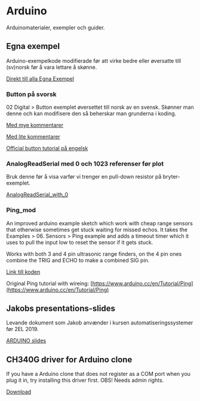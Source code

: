 # Arduino
Arduinomaterialer, exempler och guider.

## Egna exempel

Arduino-exempelkode modifierade før att virke bedre eller øversatte till (sv)norsk før å vara lettare å skønne.

[Direkt till alla Egna Exempel](Egna%20exempel/)

### Button på svorsk

02 Digital > Button exemplet øversettet till norsk av en svensk. Skønner man denne och kan modifisere den så beherskar man grunderna i koding.

[Med mye kommentarer](Egna%20exempel/Button_Norsk/button_norsk.ino)

[Med lite kommentarer](Egna%20exempel/Button_Norsk_Kort/button_norsk_kort.ino)

[Official button tutorial på engelsk](http://www.arduino.cc/en/Tutorial/Button)

### AnalogReadSerial med 0 och 1023 referenser før plot

Bruk denne før å visa varfør vi trenger en pull-down resistor på bryter-exemplet.

[AnalogReadSerial_with_0](Egna%20exempel/AnalogReadSerial_with_0/AnalogReadSerial_with_0.ino)

### Ping_mod

An improved arduino example sketch which work with cheap range sensors that otherwise sometimes get stuck waiting for missed echos.
It takes the Examples > 06. Sensors > Ping example and adds a timeout timer which it uses to pull the input low to reset the sensor if it gets stuck.

Works with both 3 and 4 pin ultrasonic range finders, on the 4 pin ones combine the TRIG and ECHO to make a combined SIG pin. 

[Link till koden](Egna%20exempel/Ping_mod/Ping_mod.ino)

Original Ping tutorial with wireing: [https://www.arduino.cc/en/Tutorial/Ping](https://www.arduino.cc/en/Tutorial/Ping)

## Jakobs presentations-slides 

Levande dokument som Jakob anvænder i kursen automatiseringssystemer før 2EL 2019.

[ARDUINO slides](https://docs.google.com/presentation/d/1mvdF-Cz5dpTreEaJTI3VYqD3WL8-uSqXlwQEn87iamg/edit?usp=sharing)

## CH340G driver for Arduino clone

If you have a Arduino clone that does not register as a COM port when you plug it in, try installing this driver first.
OBS! Needs admin rights.

[Download](https://github.com/KubenKoder/Arduino/raw/master/USB%20driver/CH341SER.EXE)



